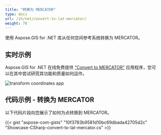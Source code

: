 ```yaml
---
title: "转换为 MERCATOR"
type: docs
url: /zh/net/convert-to-lat-mercator/
weight: 70
---
```


使用 Aspose.GIS for .NET 库从任何空间参考系统转换为 MERCATOR。

## **实时示例**

Aspose.GIS for .NET 在线免费提供 ["Convert to MERCATOR"](https://products.aspose.app/gis/transformation/convert-to-lat-mercator) 应用程序，您可以在其中尝试研究其功能和质量如何运作。

![transform coordinates app](transform-coordinates.png)

## **代码示例 - 转换为 MERCATOR**

以下代码片段向您展示了如何为点转换到 MERCATOR。

{{< gist "aspose-com-gists" "10f3783b9581d10bc69dbada42705d2c" "Showcase-CSharp-convert-to-lat-mercator.cs" >}}
